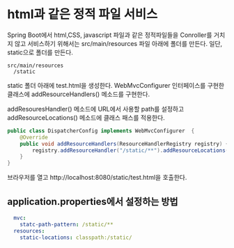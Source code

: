 # html과 같은 정적 파일 서비스

Spring Boot에서 html,CSS, javascript 파일과 같은 정적파일들을 Conroller를 거치지 않고 서비스하기 위해서는 src/main/resources 파일 아래에 폴더를 만든다. 일단, static으로 폴더를 만든다.

```
src/main/resources
  /static 
```

static 폴더 아래에 test.html을 생성한다. WebMvcConfigurer 인터페이스를 구현한 클래스에 addResourceHandlers() 메소드를 구현한다.

addResouresHandler() 메소드에 URL에서 사용할 path를 설정하고 addResourceLocations() 메소드에 클래스 패스를 적용한다.

```java
public class DispatcherConfig implements WebMvcConfigurer  {
    @Override
    public void addResourceHandlers(ResourceHandlerRegistry registry) {
        registry.addResourceHandler("/static/**").addResourceLocations("classpath:/static/");
    }
}
```

브라우저를 열고 http://localhost:8080/static/test.html을 호출한다.

## application.properties에서 설정하는 방법

```yaml
  mvc:
    statc-path-pattern: /static/**
  resources:
    static-locations: classpath:/static/    
```
